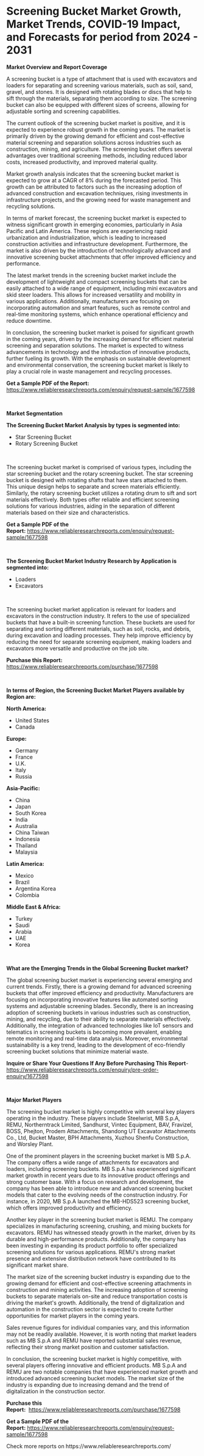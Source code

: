 <p><h1>Screening Bucket Market Growth, Market Trends, COVID-19 Impact, and Forecasts for period from 2024 - 2031</h1></p><p><strong>Market Overview and Report Coverage</strong></p>
<p><p>A screening bucket is a type of attachment that is used with excavators and loaders for separating and screening various materials, such as soil, sand, gravel, and stones. It is designed with rotating blades or discs that help to sift through the materials, separating them according to size. The screening bucket can also be equipped with different sizes of screens, allowing for adjustable sorting and screening capabilities.</p><p>The current outlook of the screening bucket market is positive, and it is expected to experience robust growth in the coming years. The market is primarily driven by the growing demand for efficient and cost-effective material screening and separation solutions across industries such as construction, mining, and agriculture. The screening bucket offers several advantages over traditional screening methods, including reduced labor costs, increased productivity, and improved material quality.</p><p>Market growth analysis indicates that the screening bucket market is expected to grow at a CAGR of 8% during the forecasted period. This growth can be attributed to factors such as the increasing adoption of advanced construction and excavation techniques, rising investments in infrastructure projects, and the growing need for waste management and recycling solutions.</p><p>In terms of market forecast, the screening bucket market is expected to witness significant growth in emerging economies, particularly in Asia Pacific and Latin America. These regions are experiencing rapid urbanization and industrialization, which is leading to increased construction activities and infrastructure development. Furthermore, the market is also driven by the introduction of technologically advanced and innovative screening bucket attachments that offer improved efficiency and performance.</p><p>The latest market trends in the screening bucket market include the development of lightweight and compact screening buckets that can be easily attached to a wide range of equipment, including mini excavators and skid steer loaders. This allows for increased versatility and mobility in various applications. Additionally, manufacturers are focusing on incorporating automation and smart features, such as remote control and real-time monitoring systems, which enhance operational efficiency and reduce downtime.</p><p>In conclusion, the screening bucket market is poised for significant growth in the coming years, driven by the increasing demand for efficient material screening and separation solutions. The market is expected to witness advancements in technology and the introduction of innovative products, further fueling its growth. With the emphasis on sustainable development and environmental conservation, the screening bucket market is likely to play a crucial role in waste management and recycling processes.</p></p>
<p><strong>Get a Sample PDF of the Report:</strong> <a href="https://www.reliableresearchreports.com/enquiry/request-sample/1677598">https://www.reliableresearchreports.com/enquiry/request-sample/1677598</a></p>
<p>&nbsp;</p>
<p><strong>Market Segmentation</strong></p>
<p><strong>The Screening Bucket Market Analysis by types is segmented into:</strong></p>
<p><ul><li>Star Screening Bucket</li><li>Rotary Screening Bucket</li></ul></p>
<p>&nbsp;</p>
<p><p>The screening bucket market is comprised of various types, including the star screening bucket and the rotary screening bucket. The star screening bucket is designed with rotating shafts that have stars attached to them. This unique design helps to separate and screen materials efficiently. Similarly, the rotary screening bucket utilizes a rotating drum to sift and sort materials effectively. Both types offer reliable and efficient screening solutions for various industries, aiding in the separation of different materials based on their size and characteristics.</p></p>
<p><strong>Get a Sample PDF of the Report:</strong>&nbsp;<a href="https://www.reliableresearchreports.com/enquiry/request-sample/1677598">https://www.reliableresearchreports.com/enquiry/request-sample/1677598</a></p>
<p>&nbsp;</p>
<p><strong>The Screening Bucket Market Industry Research by Application is segmented into:</strong></p>
<p><ul><li>Loaders</li><li>Excavators</li></ul></p>
<p>&nbsp;</p>
<p><p>The screening bucket market application is relevant for loaders and excavators in the construction industry. It refers to the use of specialized buckets that have a built-in screening function. These buckets are used for separating and sorting different materials, such as soil, rocks, and debris, during excavation and loading processes. They help improve efficiency by reducing the need for separate screening equipment, making loaders and excavators more versatile and productive on the job site.</p></p>
<p><strong>Purchase this Report:</strong>&nbsp; <a href="https://www.reliableresearchreports.com/purchase/1677598">https://www.reliableresearchreports.com/purchase/1677598</a></p>
<p>&nbsp;</p>
<p><strong>In terms of Region, the Screening Bucket Market Players available by Region are:</strong></p>
<p>
    <p> <strong> North America: </strong>
        <ul>
            <li>United States</li>
            <li>Canada</li>
        </ul>
        </p> 
    <p> <strong> Europe: </strong>
        <ul>
            <li>Germany</li>
            <li>France</li>
            <li>U.K.</li>
            <li>Italy</li>
            <li>Russia</li>
        </ul>
        </p> 
    <p> <strong> Asia-Pacific: </strong>
        <ul>
            <li>China</li>
            <li>Japan</li>
            <li>South Korea</li>
            <li>India</li>
            <li>Australia</li>
            <li>China Taiwan</li>
            <li>Indonesia</li>
            <li>Thailand</li>
            <li>Malaysia</li>
        </ul>
        </p> 
    <p> <strong> Latin America: </strong>
        <ul>
            <li>Mexico</li>
            <li>Brazil</li>
            <li>Argentina Korea</li>
            <li>Colombia</li>
        </ul>
        </p> 
    <p> <strong> Middle East & Africa: </strong>
        <ul>
            <li>Turkey</li>
            <li>Saudi</li>
            <li>Arabia</li>
            <li>UAE</li>
            <li>Korea</li>
        </ul>
    </p>
    </p>
<p>&nbsp;</p>
<p><strong>What are the Emerging Trends in the Global Screening Bucket market?</strong></p>
<p><p>The global screening bucket market is experiencing several emerging and current trends. Firstly, there is a growing demand for advanced screening buckets that offer improved efficiency and productivity. Manufacturers are focusing on incorporating innovative features like automated sorting systems and adjustable screening blades. Secondly, there is an increasing adoption of screening buckets in various industries such as construction, mining, and recycling, due to their ability to separate materials effectively. Additionally, the integration of advanced technologies like IoT sensors and telematics in screening buckets is becoming more prevalent, enabling remote monitoring and real-time data analysis. Moreover, environmental sustainability is a key trend, leading to the development of eco-friendly screening bucket solutions that minimize material waste.</p></p>
<p><strong>Inquire or Share Your Questions If Any Before Purchasing This Report</strong>- <a href="https://www.reliableresearchreports.com/enquiry/pre-order-enquiry/1677598">https://www.reliableresearchreports.com/enquiry/pre-order-enquiry/1677598</a></p>
<p>&nbsp;</p>
<p><strong>Major Market Players</strong></p>
<p><p>The screening bucket market is highly competitive with several key players operating in the industry. These players include Steelwrist, MB S.p.A, REMU, Northerntrack Limited, Sandhurst, Vintec Equipment, BAV, Fravizel, BOSS, Phejton, Prodem Attachments, Shandong UT Excavator Attachments Co., Ltd, Bucket Master, BPH Attachments, Xuzhou Shenfu Construction, and Worsley Plant.</p><p>One of the prominent players in the screening bucket market is MB S.p.A. The company offers a wide range of attachments for excavators and loaders, including screening buckets. MB S.p.A has experienced significant market growth in recent years due to its innovative product offerings and strong customer base. With a focus on research and development, the company has been able to introduce new and advanced screening bucket models that cater to the evolving needs of the construction industry. For instance, in 2020, MB S.p.A launched the MB-HDS523 screening bucket, which offers improved productivity and efficiency.</p><p>Another key player in the screening bucket market is REMU. The company specializes in manufacturing screening, crushing, and mixing buckets for excavators. REMU has witnessed steady growth in the market, driven by its durable and high-performance products. Additionally, the company has been investing in expanding its product portfolio to offer specialized screening solutions for various applications. REMU's strong market presence and extensive distribution network have contributed to its significant market share.</p><p>The market size of the screening bucket industry is expanding due to the growing demand for efficient and cost-effective screening attachments in construction and mining activities. The increasing adoption of screening buckets to separate materials on-site and reduce transportation costs is driving the market's growth. Additionally, the trend of digitalization and automation in the construction sector is expected to create further opportunities for market players in the coming years.</p><p>Sales revenue figures for individual companies vary, and this information may not be readily available. However, it is worth noting that market leaders such as MB S.p.A and REMU have reported substantial sales revenue, reflecting their strong market position and customer satisfaction.</p><p>In conclusion, the screening bucket market is highly competitive, with several players offering innovative and efficient products. MB S.p.A and REMU are two notable companies that have experienced market growth and introduced advanced screening bucket models. The market size of the industry is expanding due to increasing demand and the trend of digitalization in the construction sector.</p></p>
<p><strong>Purchase this Report:</strong>&nbsp;&nbsp;<a href="https://www.reliableresearchreports.com/purchase/1677598">https://www.reliableresearchreports.com/purchase/1677598</a></p>
<p></p>
<p><strong>Get a Sample PDF of the Report:</strong>&nbsp;<a href="https://www.reliableresearchreports.com/enquiry/request-sample/1677598">https://www.reliableresearchreports.com/enquiry/request-sample/1677598</a></p>
<p>Check more reports on https://www.reliableresearchreports.com/</p>